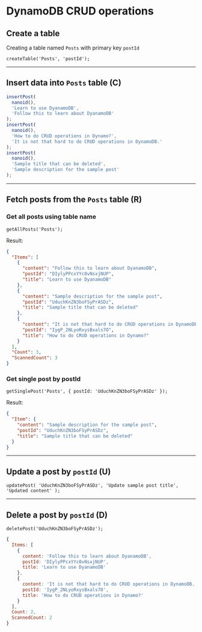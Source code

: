 # DynamoDB CRUD operations

## Create a table

Creating a table named `Posts` with primary key `postId`

`createTable('Posts', 'postId');`

---

## Insert data into `Posts` table (C)

```js
insertPost(
  nanoid(),
  'Learn to use DyanamoDB',
  'Follow this to learn about DyanamoDB'
);
insertPost(
  nanoid(),
  'How to do CRUD operations in Dynamo?',
  'It is not that hard to do CRUD operations in DynamoDB.'
);
insertPost(
  nanoid(),
  'Sample title that can be deleted',
  'Sample description for the sample post'
);
```

---

## Fetch posts from the `Posts` table (R)

### Get all posts using table name

```
getAllPosts('Posts');
```

Result:

```json
{
  "Items": [
    {
      "content": "Follow this to learn about DyanamoDB",
      "postId": "DIylyPPcxYYc0vNsxjNUP",
      "title": "Learn to use DyanamoDB"
    },
    {
      "content": "Sample description for the sample post",
      "postId": "UduchKnZN3boFSyPrASDz",
      "title": "Sample title that can be deleted"
    },
    {
      "content": "It is not that hard to do CRUD operations in DynamoDB.",
      "postId": "IygP_2NLyoRxysBxals7O",
      "title": "How to do CRUD operations in Dynamo?"
    }
  ],
  "Count": 3,
  "ScannedCount": 3
}
```

### Get single post by postId

```
getSinglePost('Posts', { postId: 'UduchKnZN3boFSyPrASDz' });
```

Result:

```json
{
  "Item": {
    "content": "Sample description for the sample post",
    "postId": "UduchKnZN3boFSyPrASDz",
    "title": "Sample title that can be deleted"
  }
}
```

---

## Update a post by `postId` (U)

```
updatePost( 'UduchKnZN3boFSyPrASDz', 'Update sample post title', 'Updated content' );
```

---

## Delete a post by `postId` (D)

```
deletePost('UduchKnZN3boFSyPrASDz');
```

```js
{
  Items: [
    {
      content: 'Follow this to learn about DyanamoDB',
      postId: 'DIylyPPcxYYc0vNsxjNUP',
      title: 'Learn to use DyanamoDB'
    },
    {
      content: 'It is not that hard to do CRUD operations in DynamoDB.',
      postId: 'IygP_2NLyoRxysBxals7O',
      title: 'How to do CRUD operations in Dynamo?'
    }
  ],
  Count: 2,
  ScannedCount: 2
}
```
